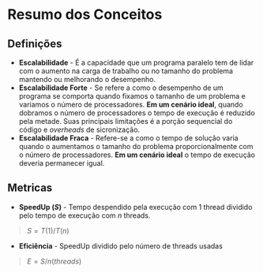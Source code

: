 # Resumo dos Conceitos

## Definições

- **Escalabilidade** - É a capacidade que um programa paralelo tem de lidar com o aumento na carga de trabalho ou no tamanho do problema mantendo ou melhorando o desempenho.
- **Escalabilidade Forte** - Se refere a como o desempenho de um programa se comporta quando fixamos o tamanho de um problema e variamos o número de processadores. **Em um cenário ideal**, quando dobramos o número de processadores o tempo de execução é reduzido pela metade. Suas principais limitações é a porção sequencial do código e _overheads_ de sicronização.
- **Escalabilidade Fraca** - Refere-se a como o tempo de solução varia quando o aumentamos o tamanho do problema proporcionalmente com o número de processadores. **Em um cenário ideal** o tempo de execução deveria permanecer igual.

## Metricas

- **SpeedUp (_S_)** - Tempo despendido pela execução com 1 thread dividido pelo tempo de execução com _n_ threads.
> $S = T(1)/T(n)$

- **Eficiência** - SpeedUp dividido pelo número de threads usadas
>$E=S/n(threads)$


